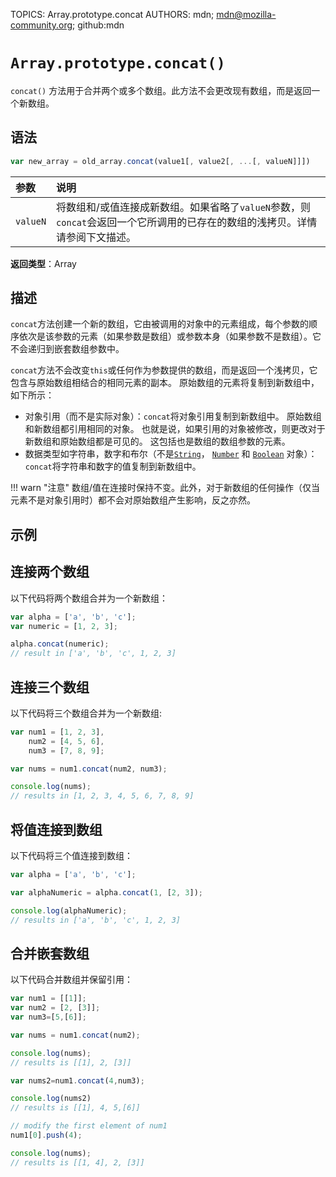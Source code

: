 TOPICS: Array.prototype.concat
AUTHORS: mdn; mdn@mozilla-community.org; github:mdn

# `Array.prototype.concat()`

`concat()` 方法用于合并两个或多个数组。此方法不会更改现有数组，而是返回一个新数组。

## 语法

```javascript
var new_array = old_array.concat(value1[, value2[, ...[, valueN]]])
```

| 参数 | 说明 |
| :-- | :-- |
| `valueN` | 将数组和/或值连接成新数组。如果省略了`valueN`参数，则`concat`会返回一个它所调用的已存在的数组的浅拷贝。详情请参阅下文描述。 |

**返回类型**：Array

## 描述

`concat`方法创建一个新的数组，它由被调用的对象中的元素组成，每个参数的顺序依次是该参数的元素（如果参数是数组）或参数本身（如果参数不是数组）。它不会递归到嵌套数组参数中。

`concat`方法不会改变`this`或任何作为参数提供的数组，而是返回一个浅拷贝，它包含与原始数组相结合的相同元素的副本。 原始数组的元素将复制到新数组中，如下所示：

- 对象引用（而不是实际对象）：`concat`将对象引用复制到新数组中。 原始数组和新数组都引用相同的对象。 也就是说，如果引用的对象被修改，则更改对于新数组和原始数组都是可见的。 这包括也是数组的数组参数的元素。
- 数据类型如字符串，数字和布尔（不是[`String`](/zh-hans/webfrontend/String_Object)，
[`Number`](/zh-hans/webfrontend/Number_Object) 和 [`Boolean`](/zh-hans/webfrontend/Boolean_Object) 对象）：`concat`将字符串和数字的值复制到新数组中。

!!! warn "注意"
    数组/值在连接时保持不变。此外，对于新数组的任何操作（仅当元素不是对象引用时）都不会对原始数组产生影响，反之亦然。

## 示例

## 连接两个数组

以下代码将两个数组合并为一个新数组：

```javascript
var alpha = ['a', 'b', 'c'];
var numeric = [1, 2, 3];

alpha.concat(numeric);
// result in ['a', 'b', 'c', 1, 2, 3]
```

## 连接三个数组

以下代码将三个数组合并为一个新数组:

```javascript
var num1 = [1, 2, 3],
    num2 = [4, 5, 6],
    num3 = [7, 8, 9];

var nums = num1.concat(num2, num3);

console.log(nums);
// results in [1, 2, 3, 4, 5, 6, 7, 8, 9]
```

## 将值连接到数组

以下代码将三个值连接到数组：

```javascript
var alpha = ['a', 'b', 'c'];

var alphaNumeric = alpha.concat(1, [2, 3]);

console.log(alphaNumeric);
// results in ['a', 'b', 'c', 1, 2, 3]
```

## 合并嵌套数组

以下代码合并数组并保留引用：

```javascript
var num1 = [[1]];
var num2 = [2, [3]];
var num3=[5,[6]];

var nums = num1.concat(num2);

console.log(nums);
// results is [[1], 2, [3]]

var nums2=num1.concat(4,num3);

console.log(nums2)
// results is [[1], 4, 5,[6]]

// modify the first element of num1
num1[0].push(4);

console.log(nums);
// results is [[1, 4], 2, [3]]
```
